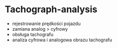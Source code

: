 # Tachograph-analysis

- rejestrowanie prędkości pojazdu
- zamiana analog > cyfrowy
- obsługa tachografu
- analiza cyfrowa i analogowa obrazu tachografu
